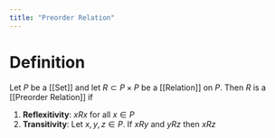 ```yaml
---
title: "Preorder Relation"
---
```


# Definition
Let $P$ be a [[Set]] and let $R \subset P \times P$ be a [[Relation]] on $P$. Then $R$ is a [[Preorder Relation]] if
1. **Reflexitivity**: $xRx$ for all $x \in P$
2. **Transitivity**: Let $x,y,z \in P$. If $xRy$ and $yRz$ then $xRz$